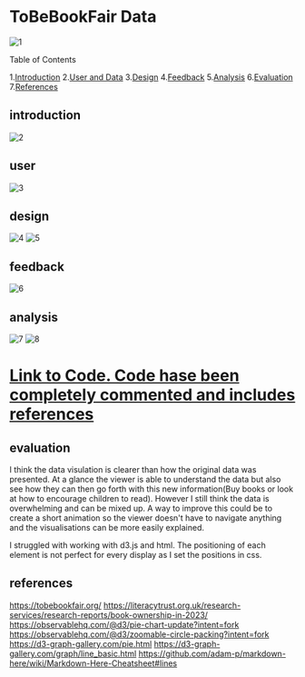 # ToBeBookFair Data

![1](https://github.com/JetK2/Vis-Sens/assets/99844087/c6841ec2-6028-4512-b4a0-ffae58ca16d4)

Table of Contents

1.[Introduction](#introduction)
2.[User and Data](#user)
3.[Design](#design)
4.[Feedback](#feedback)
5.[Analysis](#analysis)
6.[Evaluation](#evaluation)
7.[References](#references)


## introduction
![2](https://github.com/JetK2/Vis-Sens/assets/99844087/3846d650-c299-461c-bcfa-b3a1c47c8309)
## user
![3](https://github.com/JetK2/Vis-Sens/assets/99844087/c6333ef0-643f-4c81-bcce-cf6c866f6034)
## design
![4](https://github.com/JetK2/Vis-Sens/assets/99844087/5a35284b-af5e-4d3c-8db3-ceb07e9ab778)
![5](https://github.com/JetK2/Vis-Sens/assets/99844087/154e27b9-e51d-407a-9edd-379616270629)
## feedback
![6](https://github.com/JetK2/Vis-Sens/assets/99844087/882584fe-e5fd-4d20-8a3c-8b3ca7a446aa)
## analysis
![7](https://github.com/JetK2/Vis-Sens/assets/99844087/c8bb3306-72ed-4cff-8ac8-038ef85ec00e)
![8](https://github.com/JetK2/Vis-Sens/assets/99844087/e20045cd-87d4-4b4c-9f40-4289038ec701)

# [Link to Code. Code hase been completely commented and includes references](https://github.com/JetK2/Vis-Sens)

## evaluation

I think the data visulation is clearer than how the original data was presented. At a glance the viewer is able to understand the data but also see how they can then go forth with this new information(Buy books or look at how to encourage children to read). However I still think the data is overwhelming and can be mixed up. A way to improve this could be to create a short animation so the viewer doesn't have to navigate anything and the visualisations can be more easily explained.


I struggled with working with d3.js and html. The positioning of each element is not perfect for every display as I set the positions in css. 

## references

https://tobebookfair.org/
https://literacytrust.org.uk/research-services/research-reports/book-ownership-in-2023/
https://observablehq.com/@d3/pie-chart-update?intent=fork
https://observablehq.com/@d3/zoomable-circle-packing?intent=fork
https://d3-graph-gallery.com/pie.html
https://d3-graph-gallery.com/graph/line_basic.html
https://github.com/adam-p/markdown-here/wiki/Markdown-Here-Cheatsheet#lines

